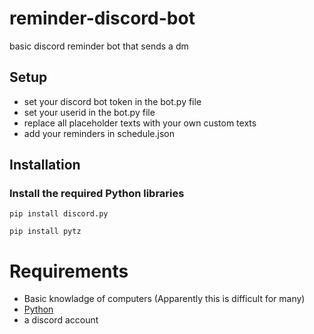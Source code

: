# reminder-discord-bot
basic discord reminder bot that sends a dm

## Setup
- set your discord bot token in the bot.py file
- set your userid in the bot.py file
- replace all placeholder texts with your own custom texts
- add your reminders in schedule.json

## Installation
### Install the required Python libraries
```
pip install discord.py
```

```
pip install pytz
```

# Requirements
- Basic knowladge of computers (Apparently this is difficult for many)
- [Python](https://www.python.org/ftp/python/3.12.4/python-3.12.4-amd64.exe)
- a discord account
